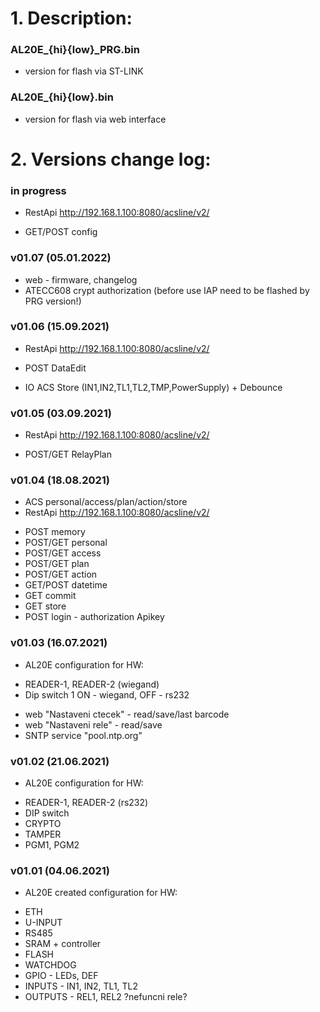 # 1. Description:

### AL20E_{hi}{low}_PRG.bin 
* version for flash via ST-LINK

### AL20E_{hi}{low}.bin 
* version for flash via web interface

# 2. Versions change log:

### in progress
* RestApi http://192.168.1.100:8080/acsline/v2/
- GET/POST config

### v01.07 (05.01.2022)
* web - firmware, changelog
* ATECC608 crypt authorization (before use IAP need to be flashed by PRG version!)

### v01.06 (15.09.2021)
* RestApi http://192.168.1.100:8080/acsline/v2/
- POST DataEdit
* IO ACS Store (IN1,IN2,TL1,TL2,TMP,PowerSupply) + Debounce

### v01.05 (03.09.2021)
* RestApi http://192.168.1.100:8080/acsline/v2/
- POST/GET RelayPlan

### v01.04 (18.08.2021)
* ACS personal/access/plan/action/store
* RestApi http://192.168.1.100:8080/acsline/v2/
- POST memory
- POST/GET personal
- POST/GET access
- POST/GET plan
- POST/GET action
- GET/POST datetime
- GET commit
- GET store
- POST login - authorization Apikey

### v01.03 (16.07.2021)
* AL20E configuration for HW: 
- READER-1, READER-2 (wiegand)
- Dip switch 1 ON - wiegand, OFF - rs232
* web "Nastaveni ctecek" - read/save/last barcode
* web "Nastaveni rele" - read/save
* SNTP service "pool.ntp.org"

### v01.02 (21.06.2021)
* AL20E configuration for HW: 
- READER-1, READER-2 (rs232)
- DIP switch
- CRYPTO
- TAMPER
- PGM1, PGM2
  
### v01.01 (04.06.2021)
* AL20E created configuration for HW:
- ETH
- U-INPUT
- RS485
- SRAM + controller
- FLASH
- WATCHDOG
- GPIO - LEDs, DEF
- INPUTS - IN1, IN2, TL1, TL2
- OUTPUTS - REL1, REL2 ?nefuncni rele?
